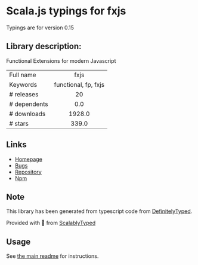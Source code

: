 
# Scala.js typings for fxjs

Typings are for version 0.15

## Library description:
Functional Extensions for modern Javascript

|                    |                 |
| ------------------ | :-------------: |
| Full name          | fxjs |
| Keywords           | functional, fp, fxjs |
| # releases         | 20 |
| # dependents       | 0.0 |
| # downloads        | 1928.0 |
| # stars            | 339.0 |

## Links
- [Homepage](https://github.com/marpple/FxJS#readme)
- [Bugs](https://github.com/marpple/FxJS/issues)
- [Repository](https://github.com/marpple/FxJS)
- [Npm](https://www.npmjs.com/package/fxjs)
    


## Note
This library has been generated from typescript code from [DefinitelyTyped](https://definitelytyped.org).

Provided with :purple_heart: from [ScalablyTyped](https://github.com/oyvindberg/ScalablyTyped)

## Usage
See [the main readme](../../readme.md) for instructions.


